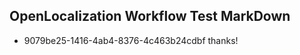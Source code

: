 ## OpenLocalization Workflow Test MarkDown
* 9079be25-1416-4ab4-8376-4c463b24cdbf thanks!

<!--HONumber=Jul16_HO2-->



